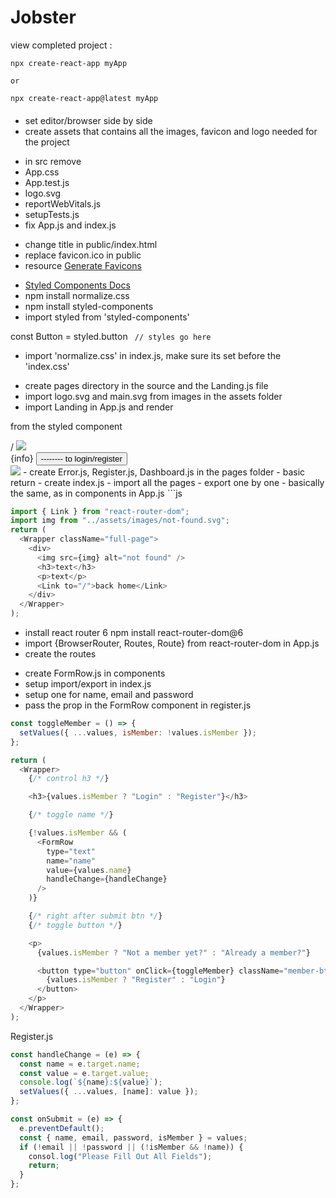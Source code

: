 # Jobster

view completed project :

 <!-- Setup React App -->

```
npx create-react-app myApp

or

npx create-react-app@latest myApp

```

####

- set editor/browser side by side
- create assets that contains all the images, favicon and logo needed for the project

<!-- Spring Cleaning -->

- in src remove
- App.css
- App.test.js
- logo.svg
- reportWebVitals.js
- setupTests.js
- fix App.js and index.js

 <!-- Title and Favicon -->

- change title in public/index.html
- replace favicon.ico in public
- resource [Generate Favicons](https://favicon.io/)

<!-- install  Normalize.css and styled-components-->

- [Styled Components Docs](https://styled-components.com/)
- npm install normalize.css
- npm install styled-components
- import styled from 'styled-components'

const Button = styled.button ` // styles go here`

- import 'normalize.css' in index.js, make sure its set before the 'index.css'

<!-- Landing Page - Setup -->

- create pages directory in the source and the Landing.js file
- import logo.svg and main.svg from images in the assets folder
- import Landing in App.js and render

 <!-- Landing Page - Structure -->

<Wrapper> from the styled component

  <nav>
   /  <img src={logo}/>  
   </nav>
   <div>
   {info}
   <button>  -------- to login/register
   </div>
   <img src={main}/>
   </Wrapper>
<!-- ERROR PAGE -->
- create Error.js, Register.js, Dashboard.js  in the pages folder
- basic return
- create index.js
- import all the pages
- export one by one
- basically the same, as in components in App.js
```js

```js
import { Link } from "react-router-dom";
import img from "../assets/images/not-found.svg";
return (
  <Wrapper className="full-page">
    <div>
      <img src={img} alt="not found" />
      <h3>text</h3>
      <p>text</p>
      <Link to="/">back home</Link>
    </div>
  </Wrapper>
);
```

<!-- REACT ROUTER 6 -->

- install react router 6
  npm install react-router-dom@6
- import {BrowserRouter, Routes, Route} from react-router-dom in App.js
- create the routes

<!-- REGISTER/LOGIN -->

- create FormRow.js in components
- setup import/export in index.js
- setup one for name, email and password
- pass the prop in the FormRow component in register.js

<!-- TOGGLE BETWEEN FORM -->

```js
const toggleMember = () => {
  setValues({ ...values, isMember: !values.isMember });
};

return (
  <Wrapper>
    {/* control h3 */}

    <h3>{values.isMember ? "Login" : "Register"}</h3>

    {/* toggle name */}

    {!values.isMember && (
      <FormRow
        type="text"
        name="name"
        value={values.name}
        handleChange={handleChange}
      />
    )}

    {/* right after submit btn */}
    {/* toggle button */}

    <p>
      {values.isMember ? "Not a member yet?" : "Already a member?"}

      <button type="button" onClick={toggleMember} className="member-btn">
        {values.isMember ? "Register" : "Login"}
      </button>
    </p>
  </Wrapper>
);
```

<!-- Handle Change and Empty Values -->

Register.js

```js
const handleChange = (e) => {
  const name = e.target.name;
  const value = e.target.value;
  console.log(`${name}:${value}`);
  setValues({ ...values, [name]: value });
};

const onSubmit = (e) => {
  e.preventDefault();
  const { name, email, password, isMember } = values;
  if (!email || !password || (!isMember && !name)) {
    consol.log("Please Fill Out All Fields");
    return;
  }
};
```
